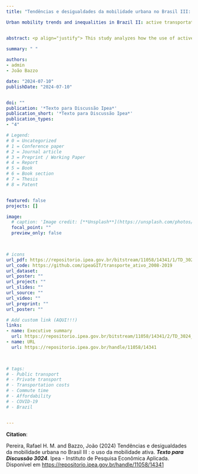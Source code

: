 ```yaml
---
title: "Tendências e desigualdades da mobilidade urbana no Brasil III: o uso da mobilidade ativa"

Urban mobility trends and inequalities in Brazil II: active transportation [PORT]


abstract: <p align="justify"> This study analyzes how the use of active transportation modes (walking and cycling) in commuting trips in Brazil changed between 2008 and 2019, with disaggregated infor- mation by gender, race, age, educational attainment, and income level in the country’s urban areas and largest metropolitan regions. Additionally, the study also presents trends in traffic-related deaths involving pedestrians and cyclists by gender, age, and race between 2011 and 2021. The results indicate a widespread decline in active mobility in cities across all major regions and metropolitan areas of the country for populations of all socioeconomic profiles. Despite this decline, the study suggests that 23.6% of the employed population in Brazilian cities and 16.2% in metropolitan areas commuted on foot or by bicycle from home to work in 2019. The reduction in active transporta- tion rates in the country is reflected to some extent in the decrease in the number of pedestrian and cyclist deaths observed from 2011 to 2021. The decline in the use of active transportation in Brazilian cities adds to the trends of a persistent increase in motorized individual transportation and a decline in the use of public transportation n Brazil since at least the year 2000. Collectively, these trends indicate a concerning trajectory towards cities with a mobility profile increasingly dependent on motorized individual transportation, less sustainable, less inclusive, and less healthy. These results underscore the need for greater attention to studies collecting detailed information on walking and cycling trips capable of supporting the implementation of more effective policies for promoting active mobility and evaluating the impact of these policies. </p>
  
summary: " "

authors:
- admin
- João Bazzo

date: "2024-07-10"
publishDate: "2024-07-10"


doi: ""
publication: '*Texto para Discussão Ipea*'
publication_short: '*Texto para Discussão Ipea*'
publication_types:
- "4"

# Legend: 
# 0 = Uncategorized
# 1 = Conference paper
# 2 = Journal article
# 3 = Preprint / Working Paper
# 4 = Report
# 5 = Book
# 6 = Book section
# 7 = Thesis
# 8 = Patent


featured: false
projects: []

image:
  # caption: 'Image credit: [**Unsplash**](https://unsplash.com/photos/jdD8gXaTZsc)'
  focal_point: ""
  preview_only: false


  
# icons
url_pdf: https://repositorio.ipea.gov.br/bitstream/11058/14341/1/TD_3024_web.pdf
url_code: https://github.com/ipeaGIT/transporte_ativo_2008-2019
url_dataset: 
url_poster: ""
url_project: ""
url_slides: ""
url_source: ""
url_video: ""
url_preprint: ""
url_poster: ""

# Add custom link (AQUI!!!)
links:
- name: Executive summary
  url: https://repositorio.ipea.gov.br/bitstream/11058/14341/2/TD_3024_sumex.pdf
- name: URL
  url: https://repositorio.ipea.gov.br/handle/11058/14341

  

# tags:
# - Public transport
# - Private transport
# - Transportation costs
# - Commute time
# - Affordability
# - COVID-19
# - Brazil


---
```



__Citation__:

Pereira, Rafael H. M. and Bazzo, João (2024) Tendências e desigualdades da mobilidade urbana no Brasil III : o uso da mobilidade ativa. ***Texto para Discussão 3024***. Ipea - Instituto de Pesquisa Econômica Aplicada. Disponível em https://repositorio.ipea.gov.br/handle/11058/14341

